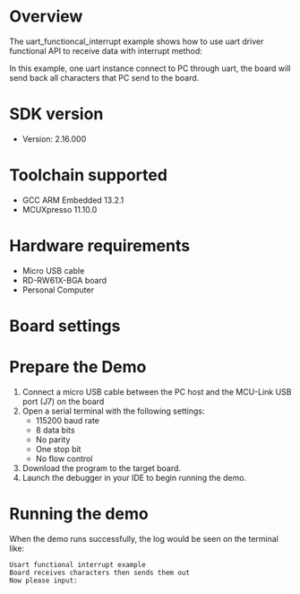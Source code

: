 Overview
========
The uart_functioncal_interrupt example shows how to use uart driver functional
API to receive data with interrupt method:

In this example, one uart instance connect to PC through uart, the board will
send back all characters that PC send to the board.

SDK version
===========
- Version: 2.16.000

Toolchain supported
===================
- GCC ARM Embedded  13.2.1
- MCUXpresso  11.10.0

Hardware requirements
=====================
- Micro USB cable
- RD-RW61X-BGA board
- Personal Computer

Board settings
==============


Prepare the Demo
================
1.  Connect a micro USB cable between the PC host and the MCU-Link USB port (J7) on the board
2.  Open a serial terminal with the following settings:
    - 115200 baud rate
    - 8 data bits
    - No parity
    - One stop bit
    - No flow control
3.  Download the program to the target board.
4.  Launch the debugger in your IDE to begin running the demo.

Running the demo
================
When the demo runs successfully, the log would be seen on the terminal like:

~~~~~~~~~~~~~~~~~~~~~~~~~~~~~~~~~~~~~~~~~
Usart functional interrupt example
Board receives characters then sends them out
Now please input:
~~~~~~~~~~~~~~~~~~~~~~~~~~~~~~~~~~~~~~~~~
